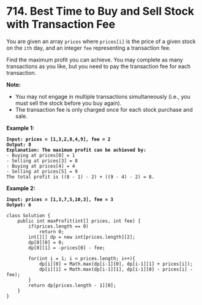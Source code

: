 # 714. Best Time to Buy and Sell Stock with Transaction Fee

You are given an array `prices` where `prices[i]` is the price of a given stock on the `ith` day, and an integer `fee` representing a transaction fee.

Find the maximum profit you can achieve. You may complete as many transactions as you like, but you need to pay the transaction fee for each transaction.

**Note:**

* You may not engage in multiple transactions simultaneously (i.e., you must sell the stock before you buy again).
* The transaction fee is only charged once for each stock purchase and sale.

&#x20;

**Example 1:**

<pre><code><strong>Input: prices = [1,3,2,8,4,9], fee = 2
</strong><strong>Output: 8
</strong><strong>Explanation: The maximum profit can be achieved by:
</strong>- Buying at prices[0] = 1
- Selling at prices[3] = 8
- Buying at prices[4] = 4
- Selling at prices[5] = 9
The total profit is ((8 - 1) - 2) + ((9 - 4) - 2) = 8.
</code></pre>

**Example 2:**

<pre><code><strong>Input: prices = [1,3,7,5,10,3], fee = 3
</strong><strong>Output: 6
</strong></code></pre>

```
class Solution {
    public int maxProfit(int[] prices, int fee) {
        if(prices.length == 0)
            return 0;
        int[][] dp = new int[prices.length][2];
        dp[0][0] = 0;
        dp[0][1] = -prices[0] - fee;
        
        for(int i = 1; i < prices.length; i++){
            dp[i][0] = Math.max(dp[i-1][0], dp[i-1][1] + prices[i]);
            dp[i][1] = Math.max(dp[i-1][1], dp[i-1][0] - prices[i] - fee);
        }
        return dp[prices.length - 1][0];         
    }
}
```
